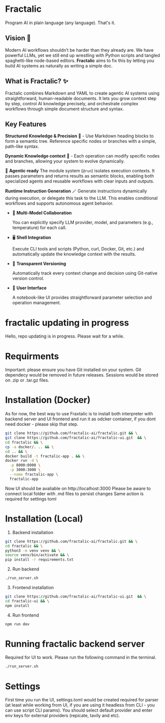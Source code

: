 # Fractalic

Program AI in plain language (any language). That's it.

## Vision 🚀

Modern AI workflows shouldn’t be harder than they already are. We have powerful LLMs, yet we still end up wrestling with Python scripts and tangled spaghetti-like node-based editors. **Fractalic** aims to fix this by letting you build AI systems as naturally as writing a simple doc.

## What is Fractalic? ✨

Fractalic combines Markdown and YAML to create agentic AI systems using straightforward, human-readable documents. It lets you grow context step by step, control AI knowledge precisely, and orchestrate complex workflows through simple document structure and syntax.

## Key Features

**Structured Knowledge & Precision** 🧬 - Use Markdown heading blocks to form a semantic tree. Reference specific nodes or branches with a simple, path-like syntax.
    
**Dynamic Knowledge context** 🧠 - Each operation can modify specific nodes and branches, allowing your system to evolve dynamically.
    
🤖 **Agentic ready**
The module system (`@run`) isolates execution contexts. It passes parameters and returns results as semantic blocks, enabling both specialized agents and reusable workflows with clear inputs and outputs.

**Runtime Instruction Generation** 🪄
Generate instructions dynamically during execution, or delegate this task to the LLM. This enables conditional workflows and supports autonomous agent behavior.
    
- 🤝 **Multi-Model Collaboration**
    
    You can explicitly specify LLM provider, model, and parameters (e.g., temperature) for each call.
    
- 🖥️ **Shell Integration**
    
    Execute CLI tools and scripts (Python, curl, Docker, Git, etc.) and automatically update the knowledge context with the results.
    
- 📝 **Transparent Versioning**
    
    Automatically track every context change and decision using Git-native version control. 
    
- 📒 **User Interface**
    
    A notebook-like UI provides straightforward parameter selection and operation management.

# fractalic updating in progress
Hello, repo updating is in progress. Please wait for a while.

# Requirments
Important: please ensure you have Git installed on your system.
Git dependecy would be removed in future releases. Sessions would be stored on .zip or .tar.gz files.

# Installation (Docker)
As for now, the best way to use Fraxtalic is to install both interpreter with backend server and UI frontend and run it as odcker container, if you dont need docker - please skip that step.

```bash
git clone https://github.com/fractalic-ai/fractalic.git && \
git clone https://github.com/fractalic-ai/fractalic-ui.git  && \
cd fractalic && \
cp -a docker/. .. && \
cd .. && \
docker build -t fractalic-app . && \
docker run -d \
  -p 8000:8000 \
  -p 3000:3000 \
  --name fractalic-app \
  fractalic-app
```
Now UI should be avaliable on http://localhost:3000
Please be aware to connect local folder with .md files to persist changes
Same action is required for settings toml


# Installation (Local)

1. Backend installation
```bash
git clone https://github.com/fractalic-ai/fractalic.git && \
cd fractalic && \
python3 -m venv venv && \
source venv/bin/activate && \
pip install -r requirements.txt 
```
2. Run backend
```bash
./run_server.sh
```

3. Frontend installation
```bash
git clone https://github.com/fractalic-ai/fractalic-ui.git  && \
cd fractalic-ui && \
npm install 
```

4. Run frontend
```bash
npm run dev
```



# Running fractalic backend server
Required for UI to work. Please run the following command in the terminal.
```bash
./run_server.sh
```

# Settings
First time you run the UI, settings.toml would be created required for parser (at least while working from UI, if you are using it headless from CLI - you can use script CLI params). You should select default provider and enter env keys for external providers (repicate, tavily and etc).